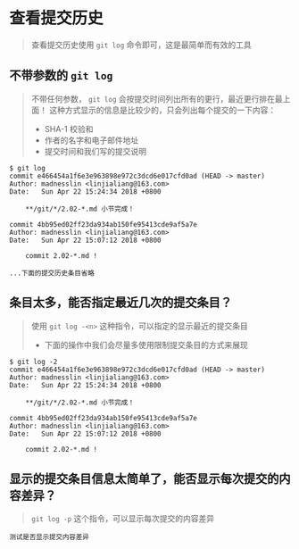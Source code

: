 # 查看提交历史
> 查看提交历史使用 `git log` 命令即可，这是最简单而有效的工具

## 不带参数的 `git log`
> 不带任何参数， `git log` 会按提交时间列出所有的更行，最近更行排在最上面！
> 这种方式显示的信息是比较少的，只会列出每个提交的一下内容：
> - SHA-1 校验和
> - 作者的名字和电子邮件地址
> - 提交时间和我们写的提交说明

```shell
$ git log
commit e466454a1f6e3e963898e972c3dcd6e017cfd0ad (HEAD -> master)
Author: madnesslin <linjialiang@163.com>
Date:   Sun Apr 22 15:24:34 2018 +0800

    **/git/*/2.02-*.md 小节完成！

commit 4bb95ed02ff23da934ab150fe95413cde9af5a7e
Author: madnesslin <linjialiang@163.com>
Date:   Sun Apr 22 15:07:12 2018 +0800

    commit 2.02-*.md !

...下面的提交历史条目省略
```

## 条目太多，能否指定最近几次的提交条目？
> 使用 `git log -<n>` 这种指令，可以指定的显示最近的提交条目
> - 下面的操作中我们会尽量多使用限制提交条目的方式来展现

```shell
$ git log -2
commit e466454a1f6e3e963898e972c3dcd6e017cfd0ad (HEAD -> master)
Author: madnesslin <linjialiang@163.com>
Date:   Sun Apr 22 15:24:34 2018 +0800

    **/git/*/2.02-*.md 小节完成！

commit 4bb95ed02ff23da934ab150fe95413cde9af5a7e
Author: madnesslin <linjialiang@163.com>
Date:   Sun Apr 22 15:07:12 2018 +0800

    commit 2.02-*.md !
```

## 显示的提交条目信息太简单了，能否显示每次提交的内容差异？
> `git log -p` 这个指令，可以显示每次提交的内容差异

```shell
测试是否显示提交内容差异
```

